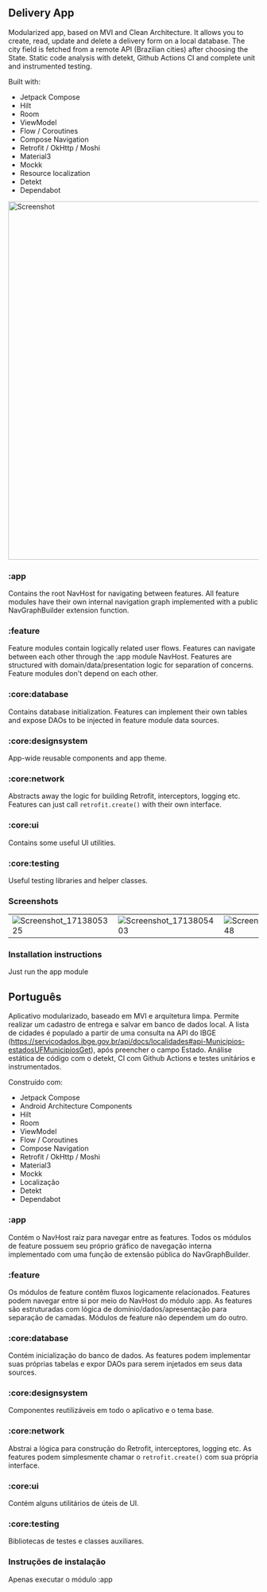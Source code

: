 ## Delivery App
Modularized app, based on MVI and Clean Architecture. It allows you to create, read, update and delete a delivery form on a local database.
The city field is fetched from a remote API (Brazilian cities) after choosing the State. Static code analysis with detekt, Github Actions CI and complete unit and instrumented testing.

Built with:
- Jetpack Compose
- Hilt
- Room
- ViewModel
- Flow / Coroutines
- Compose Navigation
- Retrofit / OkHttp / Moshi
- Material3
- Mockk
- Resource localization
- Detekt
- Dependabot

<img width="720" alt="Screenshot" src="https://github.com/matheus-miranda/android-ll-challenge/assets/15269393/261a06d4-6a7e-4d2e-910c-b07cdbe82053">

### :app
Contains the root NavHost for navigating between features.
All feature modules have their own internal navigation graph implemented with a public NavGraphBuilder extension function.

### :feature
Feature modules contain logically related user flows. Features can navigate between each other through the :app module NavHost.
Features are structured with domain/data/presentation logic for separation of concerns. Feature modules don't depend on each other.

### :core:database
Contains database initialization. Features can implement their own tables and expose DAOs to be injected in feature module data sources.

### :core:designsystem
App-wide reusable components and app theme.

### :core:network
Abstracts away the logic for building Retrofit, interceptors, logging etc. Features can just call `retrofit.create()` with their own interface.

### :core:ui
Contains some useful UI utilities.

### :core:testing
Useful testing libraries and helper classes.

### Screenshots
| | | | | | 
| - | - | - | - | - |
| ![Screenshot_1713805325](https://github.com/matheus-miranda/android-ll-challenge/assets/15269393/fa721b8e-b66f-4d11-8731-3ad71d635d4a) | ![Screenshot_1713805403](https://github.com/matheus-miranda/android-ll-challenge/assets/15269393/85b84ed3-4183-4888-acd1-d93773e3cf52) | ![Screenshot_1713805348](https://github.com/matheus-miranda/android-ll-challenge/assets/15269393/87c8f754-e3a8-419f-a2e4-806951149ba3) | ![Screenshot_1713805421](https://github.com/matheus-miranda/android-ll-challenge/assets/15269393/00b6152a-533a-469d-bc75-4e46ffff01da) | ![Screenshot_1713805431](https://github.com/matheus-miranda/android-ll-challenge/assets/15269393/1b378ad1-4f44-4bb5-9dd8-7db060fd7223) |

### Installation instructions
Just run the app module

## Português
Aplicativo modularizado, baseado em MVI e arquitetura limpa. Permite realizar um cadastro de entrega e salvar em banco de dados local.
A lista de cidades é populado a partir de uma consulta na API do IBGE (https://servicodados.ibge.gov.br/api/docs/localidades#api-Municipios-estadosUFMunicipiosGet), após preencher o campo Estado.
Análise estática de código com o detekt, CI com Github Actions e testes unitários e instrumentados.

Construído com:
- Jetpack Compose
- Android Architecture Components
- Hilt
- Room
- ViewModel
- Flow / Coroutines
- Compose Navigation
- Retrofit / OkHttp / Moshi
- Material3
- Mockk
- Localização
- Detekt
- Dependabot

### :app
Contém o NavHost raiz para navegar entre as features.
Todos os módulos de feature possuem seu próprio gráfico de navegação interna implementado com uma função de extensão pública do NavGraphBuilder.

### :feature
Os módulos de feature contêm fluxos logicamente relacionados. Features podem navegar entre si por meio do NavHost do módulo :app.
As features são estruturadas com lógica de domínio/dados/apresentação para separação de camadas. Módulos de feature não dependem um do outro.

### :core:database
Contém inicialização do banco de dados. As features podem implementar suas próprias tabelas e expor DAOs para serem injetados em seus data sources. 

### :core:designsystem
Componentes reutilizáveis em todo o aplicativo e o tema base.

### :core:network
Abstrai a lógica para construção do Retrofit, interceptores, logging etc. As features podem simplesmente chamar o `retrofit.create()` com sua própria interface.

### :core:ui
Contém alguns utilitários de úteis de UI.

### :core:testing
Bibliotecas de testes e classes auxiliares.

### Instruções de instalação
Apenas executar o módulo :app

